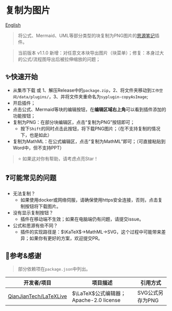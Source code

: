 # 复制为图片

[English](./README.md)

> 将公式、Mermaid、UML等部分类型的块复制为PNG图片的[思源笔记](https://github.com/siyuan-note/siyuan/)插件。

> 当前版本 v1.1.0 新增：对任意文本块导出图片（块菜单）；修复：本身过大的公式/流程图导出后被拉伸缩放的问题；

## ✨快速开始

- 从集市下载 或 1、解压Release中的`package.zip`，2、将文件夹移动到`工作空间/data/plugins/`，3、并将文件夹重命名为`syplugin-copyAsImage`;
- 开启插件；
- 点击公式、Mermaid等块的编辑按钮，在**编辑区域右上角**可以看到插件添加的功能按钮；
- 复制为PNG：在部分块编辑区，点击“复制为PNG”按钮即可；
  - 按下`Shift`的同时点击此按钮，将下载PNG图片；（在不支持复制的情况下，也是如此）
- 复制为MathML：在公式编辑区，点击“复制为MathML”即可；（可直接粘贴到Word中，但不支持PPT）

> ⭐ 如果这对你有帮助，请考虑点亮Star！

## ❓可能常见的问题

- 无法复制？
  - 如果使用docker或网络伺服，请确保使用https安全连接，否则，点击复制按钮将下载图片。
- 没有显示复制按钮？
  - 插件在移动端不生效；如果在电脑端仍有问题，请提交issue。
- 公式和思源有些不同？
  - 插件的实现路径是：$\KaTeX$→MathML→SVG，这个过程中可能带来差异；如果你有更好的方案，欢迎提交PR。

## 🙏参考&感谢

> 部分依赖项在`package.json`中列出。

| 开发者/项目                                                         | 项目描述           | 引用方式         |
|---------------------------------------------------------------------|----------------|--------------|
| [QianJianTech/LaTeXLive](https://github.com/QianJianTech/LaTeXLive) | $\LaTeX$公式编辑器；Apache-2.0 license | SVG公式另存为PNG |